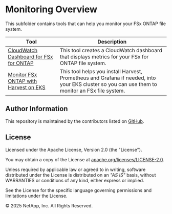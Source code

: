 # Monitoring Overview
This subfolder contains tools that can help you monitor your FSx ONTAP file system.

| Tool | Description |
| --- | --- |
| [CloudWatch Dashboard for FSx for ONTAP](CloudWatch-FSx) | This tool creates a CloudWatch dashboard that displays metrics for your FSx for ONTAP file system. |
| [Monitor FSx ONTAP with Harvest on EKS](Grafana/Monitor-FSxN-with-Harvest-on-EKS) | This tool helps you install Harvest, Prometheus and Grafana if needed, into your EKS cluster so you can use them to monitor an FSx file system. |

## Author Information

This repository is maintained by the contributors listed on [GitHub](https://github.com/NetApp/FSx-ONTAP-utils/graphs/contributors).

## License

Licensed under the Apache License, Version 2.0 (the "License").

You may obtain a copy of the License at [apache.org/licenses/LICENSE-2.0](http://www.apache.org/licenses/LICENSE-2.0).

Unless required by applicable law or agreed to in writing, software distributed under the License is distributed on an _"AS IS"_ basis, without WARRANTIES or conditions of any kind, either express or implied.

See the License for the specific language governing permissions and limitations under the License.

© 2025 NetApp, Inc. All Rights Reserved.
